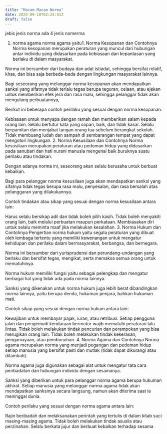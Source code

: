 ```yaml
---
title: "Macam Macam Norma"
date: 2020-09-18T02:24:51Z
draft: false
---
```


jebis jenis norma
ada 4 jenis nomerma
1. norma agama
norma agama yaitu1.  Norma Kesopanan dan Contohnya
Norma kesopanan merupakan peraturan yang muncul dari hubungan antar individu yang didasarkan pada kebiasaan dan kepantasan yang berlaku di dalam masyarakat.

Norma ini bersumber dari budaya dan adat istiadat, sehingga bersifat relatif, khas, dan bisa saja berbeda-beda dengan lingkungan masyarakat lainnya.

Bagi seseorang yang melanggar norma kesopanan akan mendapatkan sanksi yang sifatnya tidak terlalu tegas berupa teguran, celaan, atau ejekan untuk memberikan efek jera dan rasa malu, sehingga pelanggar tidak akan mengulang perbuatannya,

Berikut ini beberapa contoh perilaku yang sesuai dengan norma kesopanan.

Kebiasaan untuk menyapa dengan ramah dan memberikan salam kepada orang lain.
Selalu bertutur kata yang sopan, baik, dan tidak kasar.
Selalu berpamitan dan menjabat tangan orang tua sebelum berangkat sekolah.
Tidak membuang ludah dan sampah di sembarangan tempat yang dapat mengotori lingkungan.
2.  Norma Kesusilaan dan Contohnya
Norma kesusilaan merupakan peraturan atau pedoman hidup yang didasarkan pada sanubari dan hati nurani manusia mengenai baik buruknya suatu perilaku atau tindakan.

Dengan adanya norma ini, seseorang akan selalu berusaha untuk berbuat kebaikan.

Bagi para pelanggar norma kesusilaan juga akan mendapatkan sanksi yang sifatnya tidak tegas berupa rasa malu, penyesalan, dan rasa bersalah atas pelanggaran yang dilakukannya.

Contoh tindakan atau sikap yang sesuai dengan norma kesusilaan antara lain:

Harus selalu bersikap adil dan tidak boleh pilih kasih.
Tidak boleh menyakiti orang lain, baik melalui perbuatan maupun perkataan.
Membiasakan diri untuk selalu meminta maaf jika melakukan kesalahan.
3.  Norma Hukum dan Contohnya
Pengertian norma hukum yaitu segala peraturan yang dibuat oleh lembaga tertentu yang memiliki kewenangan untuk mengatur kehidupan dan perilaku dalam bermasyarakat, berbangsa, dan bernegara.

Norma ini bersumber dari yurisprudensi dan perundang-undangan yang berlaku dan bersifat tegas, mengikat, serta memaksa semua orang untuk mematuhinya.

Norma hukum memiliki fungsi yaitu sebagai pelengkap dan mengatur berbagai hal yang tidak ada pada norma lainnya.

Sanksi yang dikenakan untuk norma hukum juga lebih berat dibandingkan norma lainnya, yaitu berupa denda, hukuman penjara, bahkan hukuman mati.

Contoh sikap yang sesuai dengan norma hukum antara lain:

Kewajiban untuk membayar pajak, iuran, atau retribusi.
Setiap pengguna jalan dan pengemudi kendaraan bermotor wajib mematuhi peraturan lalu lintas.
Tidak boleh melakukan tindak pencurian dan perampokan yang bisa merugikan orang lain.
Tidak boleh melakukan tindak kekerasan, penganiayaan, atau pembunuhan.
4. Norma Agama dan Contohnya
Norma agama merupakan norma yang menjadi pegangan dan pedoman hidup setiap manusia yang bersifat pasti dan mutlak (tidak dapat dikurangi atau ditambah).

Norma agama juga digunakan sebagai alat untuk mengatur tata cara peribadatan dan hubungan individu dengan sesamanya.

Sanksi yang diberikan untuk para pelanggar norma agama berupa hukuman akhirat. Setiap manusia yang melanggar norma agama tidak akan mendapatkan sanksinya secara langsung, namun akan diterima saat ia meninggal dunia.

Contoh perilaku yang sesuai dengan norma agama antara lain:

Rajin beribadah dan melaksanakan perintah yang tertulis di dalam kitab suci masing-masing agama.
Tidak boleh melakukan tindak asusila atau perzinahan.
Selalu berkata jujur dan berbuat kebaikan terhadap sesama
